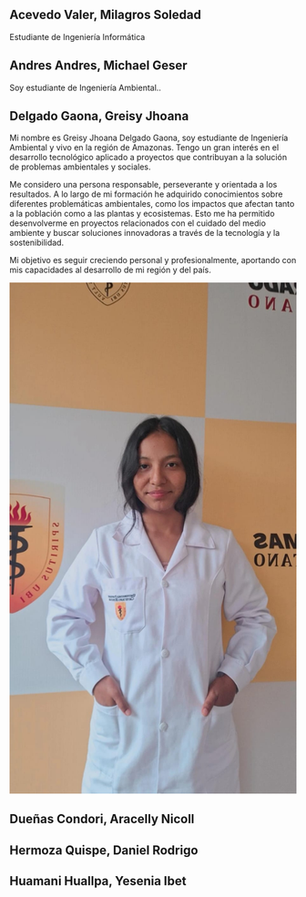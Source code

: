 ## Acevedo Valer, Milagros Soledad
Estudiante de Ingeniería Informática

## Andres Andres, Michael Geser
Soy estudiante de Ingeniería Ambiental..

## Delgado Gaona, Greisy Jhoana
Mi nombre es Greisy Jhoana Delgado Gaona, soy estudiante de Ingeniería Ambiental y vivo en la región de Amazonas. Tengo un gran interés en el desarrollo tecnológico aplicado a proyectos que contribuyan a la solución de problemas ambientales y sociales.

Me considero una persona responsable, perseverante y orientada a los resultados. A lo largo de mi formación he adquirido conocimientos sobre diferentes problemáticas ambientales, como los impactos que afectan tanto a la población como a las plantas y ecosistemas. Esto me ha permitido desenvolverme en proyectos relacionados con el cuidado del medio ambiente y buscar soluciones innovadoras a través de la tecnología y la sostenibilidad.

Mi objetivo es seguir creciendo personal y profesionalmente, aportando con mis capacidades al desarrollo de mi región y del país.

![](https://github.com/MichaelGese202/GRUPO1-PI-1/blob/main/Imagenes/Mi%20foto.jpg)
## Dueñas Condori, Aracelly Nicoll
## Hermoza Quispe, Daniel Rodrigo
## Huamani Huallpa, Yesenia Ibet 
 

